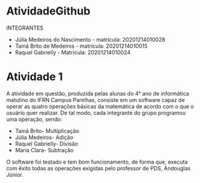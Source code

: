 # AtividadeGithub

INTEGRANTES

* Júlia Medeiros do Nascimento - matrícula: 20201214010028
* Tainá Brito de Medeiros - matrícula: 20201214010015
* Raquel Gabrielly - Matrícula: 20201214010024
 # Atividade 1
A atividade em questão, produzida pelas alunas do 4° ano de informática matutino do IFRN Campus Parelhas, consiste em um software capaz de operar as quatro operações básicas da matemática de acordo com o que o usuário quer realizar. De tal modo, cada integrante do grupo programou uma operação, sendo:
  
 * Tainá Brito- Multiplicação
 * Júlia Medeiros- Adição
 * Raquel Gabrielly- Divisão
 * Maria Clara- Subtração

 O software foi testado e tem bom funcionamento, de forma que, executa com êxito todas as operações exigidas pelo professor de PDS, Andouglas Júnior. 
